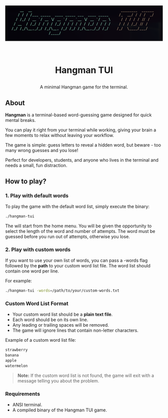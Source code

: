 ![Cool image here](images/hangman.png)
<h1>
    <p align="center">
    <br>Hangman TUI
</h1>
<p align="center">
    A minimal Hangman game for the terminal.
    <br />
</p>

## About

**Hangman** is a terminal-based word-guessing game designed for quick
mental breaks.

You can play it right from your terminal while working, giving your brain
a few moments to relax without leaving your workflow.

The game is simple: guess letters to reveal a hidden word, but beware -
too many wrong guesses and you lose!

Perfect for developers, students, and anyone who lives in the terminal
and needs a small, fun distraction.

## How to play?

### 1. **Play with default words**

To play the game with the default word list, simply execute the binary:
```bash
./hangman-tui
```
The will start from the home menu.
You will be given the opportunity to select the length of the word and number of attempts.
The word must be guessed before you run out of attempts, otherwise you lose.

### 2. **Play with custom words**

If you want to use your own list of words, you can pass
a -words flag followed by the **path** to your custom word list file.
The word list should contain one word per line.

For example:

```bash
./hangman-tui -words=/path/to/your/custom-words.txt
```

### Custom Word List Format
- Your custom word list should be a **plain text file**.
- Each word should be on its own line.
- Any leading or trailing spaces will be removed.
- The game will ignore lines that contain non-letter characters.

Example of a custom word list file:

```bash
strawberry
banana
apple
watermelon
```
> **Note:** If the custom word list is not found, the game will exit with a message telling you about the problem.

### Requirements
- ANSI terminal.
- A compiled binary of the Hangman TUI game.


